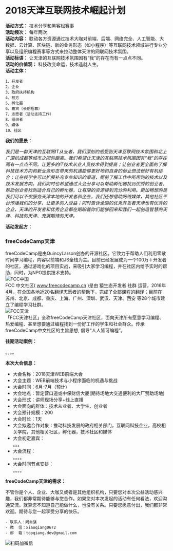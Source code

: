 # 2018天津互联网技术崛起计划

**活动方式：** 技术分享和黑客松赛事  
**活动频次：** 每年两次  
**活动内容：** 联动各方资源通过技术大咖对前端、后端、网络完全、人工智能、大数据、云计算、区块链、新的业务形态（如小程序）等互联网技术领域进行专业分享以及组织编程赛事等方式来拉动整体天津的网联网技术氛围。   
**活动标语：** 让天津的互联网技术氛围因有“我”的存在而有一点点不同。   
**活动的价值观：** 科技改变命运，技术造就人生。  
**活动主体：** 

```
1、开发者  
2、企业  
3、政府扶持机构  
4、校方  
5、孵化器  
6、嘉宾（长期招募）  
7、志愿者（活动支持工作）  
8、组织者  
9、媒体  
10、社区
```
**我们的愿景：** 

*我们是一群天津的互联网IT从业者，我们深刻的感受到天津互联网技术氛围和北上广深杭成都等城市之间的距离。我们希望让天津的互联网技术氛围因有“我”的存在而有一点点不同。让更多的IT技术从业人员技术得到提高；让创业者更全面的了解科技技术方向和新业务形态带来的机遇能够更好地和自身的创业想法做好有机结合；让在校学生可以扩展补充专业知识的渠道，提前了解工作中所用到的技术以及技术发展方向。我们同时也希望通过大会分享可以帮助孵化器找到优秀的创业者，帮助创业者找到适合自己的孵化器，让有限的资源得到充分的利用。更加畅想的是我们可以不仅服务天津本地的开发者和企业，我们还想借助网络媒体，其他社区平台传播我们的分享，让更多的人受益；同时告诉全国的优秀开发者天津也有优秀的企业，天津的开发者和优秀企业都在期盼着你们能够回来和我们一起创造智慧的天津、科技的天津、充满期待的天津。*

**活动发起方：**  

### freeCodeCamp天津

freeCodeCamp是由QuincyLarson创办的开源社区。它致力于帮助人们利用零散时间学习编程，内容以前端和JS全栈为主。目前已经发展成为一个100万＋开发者的社区，通过游戏化的项目实战，来吸引大家学习编程，并在社区内给予实时的帮助，同时，为NPO提供技术支持。  
![FCC中国](http://cdn.huodongxing.com/file/20160315/1155FB56D38D00D99937959A335C4DF04E/3a012665bbca463c4c8eddd26c60d3ec-sz_40522.jpg)  
FCC 中文社区( www.freecodecamp.cn )是由 猿生态开发者 社群 运营，2016年4月，在全国各地近20名翻译志愿者的帮助下，完成了全部课程的翻译；目前在 苏州、北京、成都、重庆、上海、广州、深圳、武汉、天津、西安 等28个城市建立了编程学习社群。  
![FCC天津](http://cdn.huodongxing.com/file/20160315/1155FB56D38D00D99937959A335C4DF04E/f83fc51553c160df77f57f8bee2c49b2-sz_60231.jpg)  
「FCC天津社区」全称freeCodeCamp天津社区，面向天津所有愿意学习编程、热爱编程、甚至想要通过编程找到一份好工作的学生和社会群众。传承freeCodeCamp中文社区的主旨思想, 倡导“人人皆可编程”。

**往期活动案例：**  

。。。。


**本次大会信息：** 

* 大会名称：2018天津WEB前端大会  
* 大会主题：WEB前端技术与小程序面临的机遇与挑战
* 大会时间：6月-7月（预计）  
* 大会地点：暂定营口道或中保财信大厦(期待场地大交通便利的大厂赞助场地)
* 大会形式：讲师现场分享+线上直播
* 大会面向的群体：技术从业者、大学生、创业者
* 大会预计规模：200
* 大会时长：1天
* 大会拟邀合作对象：推动科技发展的政府相关部门，互联网科技企业，高校相关学院，其他相关社区，孵化器，技术社区和媒体
* 大会初定嘉宾：  
。。。
* 大会流程：  
。。。。  
* 大会时间节点安排：  
。。。。



**freeCodeCamp天津的需求：**  

不管你是个人、企业、大咖又或者是其他组织机构，只要您对本次公益活动感兴趣，我们都非常期待能够与您合作。如果您对本次发起的活动有任何看法，欢迎沟通交流。就算您不知道自己能做什么，也没有关系。只要您愿意付出，我们都非常欢迎。期待与您一起享受分享的快乐。  

```
- 联系人：阚自强
- 微  信：xiaoqiang0672
- 邮  箱：topqiang.dev@gmail.com
```

![扫码加微信](http://cdn.huodongxing.com/file/20160315/1155FB56D38D00D99937959A335C4DF04E/2cbd2b75e79be51f580558cf3a9db594-sz_124933.jpg)  